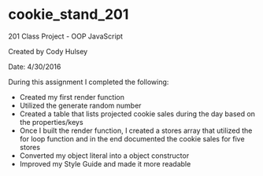 # cookie_stand_201
201 Class Project - OOP JavaScript

Created by Cody Hulsey

Date: 4/30/2016

During this assignment I completed the following:
- Created my first render function
- Utilized the generate random number
- Created a table that lists projected cookie sales during the day based on the properties/keys
- Once I built the render function, I created a stores array that utilized the for loop function and in the end documented the cookie sales for five stores
- Converted my object literal into a object constructor
- Improved my Style Guide and made it more readable
